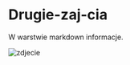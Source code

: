 Drugie-zaj-cia
==============

W warstwie markdown informacje.

![zdjecie](http://upload.wikimedia.org/wikipedia/commons/c/ca/Vladimir_Putin_12015.jpg (wladimir putin))
